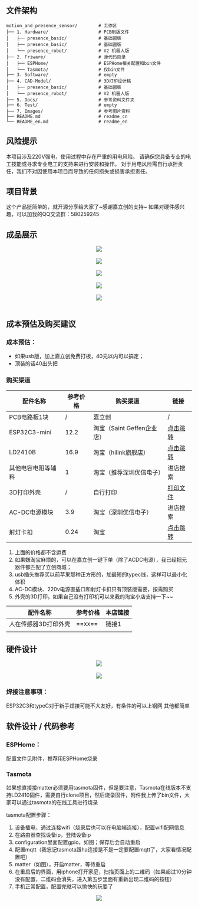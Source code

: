 ## 文件架构

```
motion_and_presence_sensor/        # 工作区
├── 1. Hardware/                   # PCB制版文件
│   ├── presence_basic/            # 基础圆版
│   ├── presence_basic/            # 基础圆版
│   └── presence_robot/            # V2 机器人版
├── 2. Friware/                    # 源代码目录
│   ├── ESPHome/                   # ESPHome相关配置和bin文件
│   └── Tasmota/                   # 仅bin文件
├── 3. Software/                   # empty
├── 4. CAD-Model/                  # 3D打印设计稿
│   ├── presence_basic/            # 基础圆版
│   └── presence_robot/            # V2 机器人版
├── 5. Docs/                       # 参考资料文件夹
├── 6. Test/                       # empty
├── 7. Images/                     # 参考图片资料
├── README.md                      # readme_cn
└── README_en.md                   # readme_en
```

## 风险提示
本项目涉及220V强电，使用过程中存在严重的用电风险。
请确保您具备专业的电工技能或寻求专业电工的支持来进行安装和操作。
对于用电风险需自行承担责任，我们不对因使用本项目而导致的任何损失或损害承担责任。
## 项目背景
这个产品挺简单的，就开源分享给大家了~感谢嘉立创的支持~
如果对硬件感兴趣，可以加我的QQ交流群：580259245

## 成品展示
<center>
	<img 
	align="absmiddle" src="https://www.buda8888.com:30006/images/ReZ-TI/Product/SmartHome/Sensor/motion_and_presence_sensor/jlc/2.png" 
	style="max-width:100%" />
	<br>
	<br>
	<img 
	align="absmiddle" src="https://www.buda8888.com:30006/images/ReZ-TI/Product/SmartHome/Sensor/motion_and_presence_sensor/jlc/3.png" 
	style="max-width:100%" />
	<br>
	<br>
	<img 
	align="absmiddle" src="https://www.buda8888.com:30006/images/ReZ-TI/Product/SmartHome/Sensor/motion_and_presence_sensor/jlc/4.png" 
	style="max-width:100%" />
	<br>
	<br>
	<img 
	align="absmiddle" src="https://www.buda8888.com:30006/images/ReZ-TI/Product/SmartHome/Sensor/motion_and_presence_sensor/jlc/demo2.gif" 
	style="max-width:100%" />
	<br>
	<br>
	<img 
	align="absmiddle" src="https://www.buda8888.com:30006/images/ReZ-TI/Product/SmartHome/Sensor/motion_and_presence_sensor/jlc/6.png" 
	style="max-width:100%" />
	<br>
	<br>
</center>

## 成本预估及购买建议
### 成本预估：
- 如果usb版，加上嘉立创免费打板，40元以内可以搞定；
- 顶装的话40出头把
### 购买渠道

| 配件名称         | 参考价格 | 购买渠道                | 链接                                         |
| ------------ | ---- | ------------------- | ------------------------------------------ |
| PCB电路板1块     | /    | 嘉立创                 | /                                          |
| ESP32C3-mini | 12.2 | 淘宝（Saint Geffen企业店） | [点击跳转](https://s.click.taobao.com/i0JbsJt) |
| LD2410B      | 16.9 | 淘宝（hilink旗舰店）       | [点击跳转](https://s.click.taobao.com/pmBbsJt) |
| 其他电容电阻等辅料    | 1    | 淘宝（推荐深圳优信电子）        | 进店搜索                                       |
| 3D打印外壳       | /    | 自行打印                | [打印文件](https://makerworld.com/zh/models/750315#profileId-683903)                                   |
| AC-DC电源模块    | 3.9  | 淘宝（深圳优信电子）          | 进店搜索                                       |
| 射灯卡扣         | 0.24 | 淘宝                  | [点击跳转](https://s.click.taobao.com/8XB5qJt) |

1. 上面的价格都不含运费
2. 如果嫌淘宝麻烦的，可以在嘉立创一键下单（除了ACDC电源），我已经把元器件都匹配了立创商城；
3. usb插头推荐买以前苹果那种正方形的，加最短的typec线，这样可以最小化体积
4. AC-DC模块、220v电源直插口和射灯卡扣只有顶装版需要，按需购买
5. 外壳的3D打印，如果自己没有打印机可以来我的淘宝小店支持一下~~

| 配件名称        | 参考价格   | 本店链接 |
| ----------- | ------ | ---- |
| 人在传感器3D打印外壳 | ==xx== | 链接1  |
|             |        |      |

## 硬件设计
<center>
	<img 
	align="absmiddle" src="https://www.buda8888.com:30006/images/ReZ-TI/Product/SmartHome/Sensor/motion_and_presence_sensor/jlc/7.png" 
	style="max-width:100%" />
	<br>
	<br>
	<img 
	align="absmiddle" src="https://www.buda8888.com:30006/images/ReZ-TI/Product/SmartHome/Sensor/motion_and_presence_sensor/jlc/8.png" 
	style="max-width:100%" />
</center>

### 焊接注意事项：
ESP32C3和typeC对于新手焊接可能不大友好，有条件的可以上钢网
其他都简单

## 软件设计 / 代码参考

### ESPHome：
配置文件见附件，推荐用ESPHome烧录

### Tasmota
如果想直接接matter必须要用tasmota固件，但是要注意，Tasmota在线版本不支持LD2410固件，需要自行clone项目，然后烧录固件，附件我上传了bin文件，大家可以通过tasmota的在线工具进行烧录

tasmota配置步骤：
1. 设备插电，通过连接wifi（烧录后也可以在电脑端连接），配置wifi配网信息
2. 在路由器查找设备ip，登陆设备ip
3. configuration里面配置gpio，如图；保存后会自动重启
4. 配置mqtt（我忘记tasmota跟ha连接是不是一定要配置mqtt了，大家看情况配置吧）
5. matter（如图），开启matter，等待重启
6. 在重启后的界面，用iphone打开家庭，扫描页面上的二维码（如果超过10分钟没有配置，二维码会消失，进入第五步里面有重新出现二维码的按钮）
7. 手机正常配置，配置完就可以愉快的玩耍了
<center>
	<img 
	align="absmiddle" src="https://www.buda8888.com:30006/images/ReZ-TI/Product/SmartHome/Sensor/motion_and_presence_sensor/jlc/9.png" 
	style="max-width:100%" />
</center>